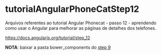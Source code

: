 # tutorialAngularPhoneCatStep12
Arquivos referentes ao tutorial Angular Phonecat - passo 12 - aprendendo como  usar o Angular para melhorar as páginas de detalhes dos telefones.

https://docs.angularjs.org/tutorial/step_12

<b>NOTA</b>: baixar a pasta bower_components do <a href="https://github.com/feliperanieri/tutorialAngularPhoneCatStep9" title="link para o passo 9">step 9</a>
